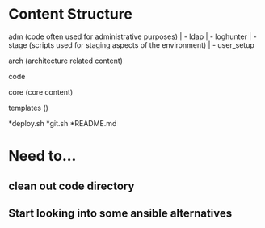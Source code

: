 # Content Structure

adm (code often used for administrative purposes)
      | - ldap
      | - loghunter
      | - stage (scripts used for staging aspects of the environment)
              | - user_setup

arch (architecture related content)

code

core (core content)

templates ()

*deploy.sh
*git.sh
*README.md

# Need to...
## clean out code directory
## Start looking into some ansible alternatives
